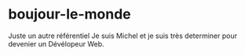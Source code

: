 # boujour-le-monde
Juste un autre référentiel
Je suis Michel et je suis très determiner pour devenier un Dévélopeur Web.
